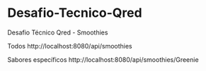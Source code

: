 # Desafio-Tecnico-Qred
Desafio Técnico Qred - Smoothies

Todos
http://localhost:8080/api/smoothies

Sabores específicos 
http://localhost:8080/api/smoothies/Greenie
